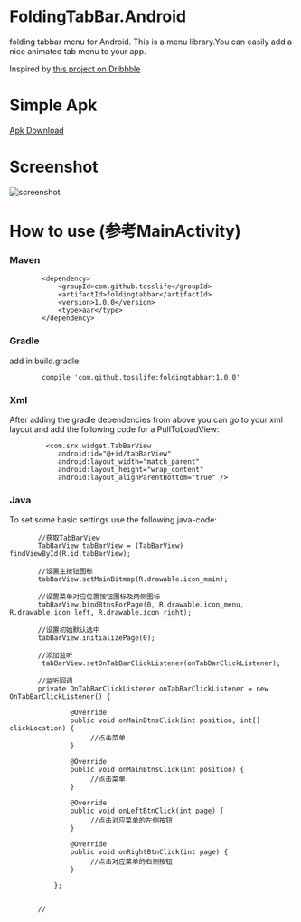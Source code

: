 # FoldingTabBar.Android

folding tabbar menu for Android. This is a menu library.You can easily add a nice animated tab menu to your app.

Inspired by [this project on Dribbble](https://dribbble.com/shots/2003376-Tab-Bar-Animation)

# Simple Apk 

[Apk Download](https://github.com/tosslife/FoldingTabBar.Android/releases/download/1.0.0/app-simple.apk)

# Screenshot

![screenshot](https://github.com/tosslife/FoldingTabBar.Android/blob/master/simple.gif)

# How to use (参考MainActivity)

### Maven
````
        <dependency>
            <groupId>com.github.tosslife</groupId>
            <artifactId>foldingtabbar</artifactId>
            <version>1.0.0</version>
            <type>aar</type>
        </dependency>
````
### Gradle

add in build.gradle:

````
        compile 'com.github.tosslife:foldingtabbar:1.0.0'

````
### Xml

After adding the gradle dependencies from above you can go to your xml layout and add the following code for a PullToLoadView:

````
         <com.srx.widget.TabBarView
            android:id="@+id/tabBarView"
            android:layout_width="match_parent"
            android:layout_height="wrap_content"
            android:layout_alignParentBottom="true" />
````

### Java

To set some basic settings use the following java-code:

````
       //获取TabBarView
       TabBarView tabBarView = (TabBarView) findViewById(R.id.tabBarView);

       //设置主按钮图标
       tabBarView.setMainBitmap(R.drawable.icon_main);

       //设置菜单对应位置按钮图标及两侧图标
       tabBarView.bindBtnsForPage(0, R.drawable.icon_menu, R.drawable.icon_left, R.drawable.icon_right);

       //设置初始默认选中
       tabBarView.initializePage(0);

       //添加监听
        tabBarView.setOnTabBarClickListener(onTabBarClickListener);

       //监听回调
       private OnTabBarClickListener onTabBarClickListener = new OnTabBarClickListener() {

               @Override
               public void onMainBtnsClick(int position, int[] clickLocation) {
                    //点击菜单
               }

               @Override
               public void onMainBtnsClick(int position) {
                    //点击菜单
               }

               @Override
               public void onLeftBtnClick(int page) {
                    //点击对应菜单的左侧按钮
               }

               @Override
               public void onRightBtnClick(int page) {
                    //点击对应菜单的右侧按钮
               }

           };


       //
````



